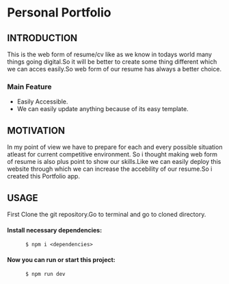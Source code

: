 # Personal Portfolio


## INTRODUCTION
This is the web form of resume/cv like as we know in todays world many  things going digital.So it will be better to create some thing different which we can acces easily.So web form of our resume has always a better choice.
### Main Feature
* Easily Accessible. 
* We can easily update anything because of its easy template. 



## MOTIVATION
 In my point of view we have to prepare for each and every possible situation atleast for current competitive environment.
 So i thought making web form of resume is also plus point to show our skills.Like we can easily deploy this website through which we can increase the accebility of our resume.So i created this Portfolio app.
 


## USAGE
First Clone the git repository.Go to terminal and go to cloned directory.
   #### Install necessary dependencies:
          $ npm i <dependencies>
   #### Now you can run or start this project:
          $ npm run dev     


